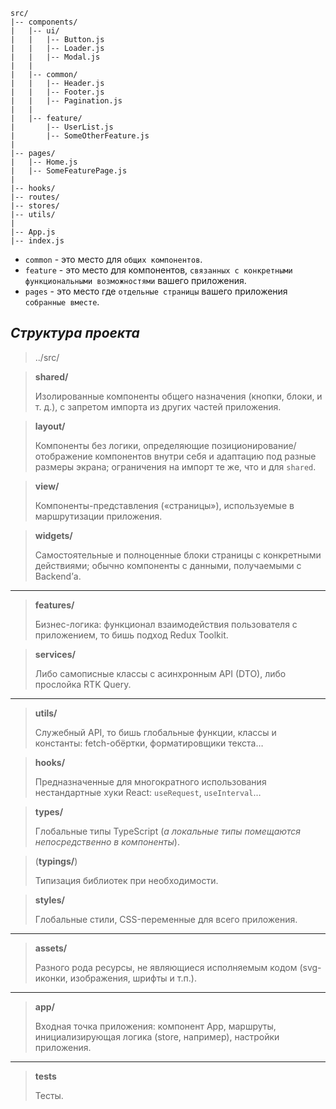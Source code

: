 ```
src/
|-- components/
|   |-- ui/
|   |   |-- Button.js
|   |   |-- Loader.js
|   |   |-- Modal.js
|   |
|   |-- common/
|   |   |-- Header.js
|   |   |-- Footer.js
|   |   |-- Pagination.js
|   |
|   |-- feature/
|       |-- UserList.js
|       |-- SomeOtherFeature.js
|
|-- pages/
|   |-- Home.js
|   |-- SomeFeaturePage.js
|
|-- hooks/
|-- routes/
|-- stores/
|-- utils/
|
|-- App.js
|-- index.js
```

- `common` - это место для `общих компонентов`.
- `feature` - это место для компонентов, `связанных с конкретными функциональными возможностями` вашего приложения.
- `pages` - это место где `отдельные страницы` вашего приложения `собранные вместе`.

## _Структура проекта_


> ../src/

> **shared/**
> 
> Изолированные компоненты общего назначения (кнопки, блоки, и т. д.), с запретом импорта из других частей приложения.

> **layout/**
> 
> Компоненты без логики, определяющие позиционирование/отображение компонентов внутри себя и адаптацию под разные размеры экрана; ограничения на импорт те же, что и для `shared`.

> **view/**
> 
> Компоненты-представления («страницы»), используемые в маршрутизации приложения.

> **widgets/**
> 
> Самостоятельные и полноценные блоки страницы с конкретными действиями; обычно компоненты с данными, получаемыми с Backend’а.

---

> **features/**
> 
> Бизнес-логика: функционал взаимодействия пользователя с приложением, то бишь подход Redux Toolkit.

> **services/**
> 
> Либо самописные классы с асинхронным API (DTO), либо прослойка RTK Query.

---

> **utils/**
> 
> Служебный API, то бишь глобальные функции, классы и константы: fetch-обёртки, форматировщики текста…

> **hooks/**
> 
> Предназначенные для многократного использования нестандартные хуки React: `useRequest`, `useInterval`…

> **types/**
> 
> Глобальные типы TypeScript (_а локальные типы помещаются непосредственно в компоненты_).

> (**typings/**)
> 
> Типизация библиотек при необходимости.

> **styles/**
> 
> Глобальные стили, CSS-переменные для всего приложения.

---

> **assets/**
> 
> Разного рода ресурсы, не являющиеся исполняемым кодом (svg-иконки, изображения, шрифты и т.п.).

---

> **app/**
> 
> Входная точка приложения: компонент App, маршруты, инициализирующая логика (store, например), настройки приложения.

---

> **tests**
> 
> Тесты.